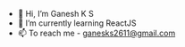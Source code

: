 - 👋 Hi, I’m Ganesh K S
- 🌱 I’m currently learning ReactJS
- 📫 To reach me - ganesks2611@gmail.com

<!---
ganeshks26/ganeshks26 is a ✨ special ✨ repository because its `README.md` (this file) appears on your GitHub profile.
You can click the Preview link to take a look at your changes.
--->
